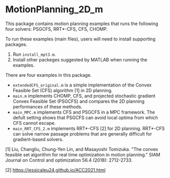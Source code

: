 # MotionPlanning_2D_m

This package contains motion planning examples that runs the following four solvers: PSGCFS, RRT*-CFS, CFS, CHOMP.

To run these examples (main files), users will need to install supporting packages.
1. Run `install_mpt3.m`.
2. Install other packeges suggested by MATLAB when running the examples.  

There are four examples in this package.
- `extendedCFS_original.m` is a simple implementation of the Convex Feasible Set (CFS) algorithm [1] in 2D planning.
- `main.m` implements CHOMP, CFS, and projected stochastic gradient Convex Feasible Set (PSGCFS) and compares the 2D planning performances of these methods.
- `main_MPC.m` implements CFS and PSGCFS in a MPC framework. The defult setting shows that PSGCFS can avoid local optima from which CFS cannot escape.
- `main_RRT_CFS_2.m` implements RRT*-CFS [2] for 2D planning. RRT*-CFS can solve narrow passage problems that are generally difficult for gradient-based solvers. 



[1] Liu, Changliu, Chung-Yen Lin, and Masayoshi Tomizuka. "The convex feasible set algorithm for real time optimization in motion planning." SIAM Journal on Control and optimization 56.4 (2018): 2712-2733.

[2] https://jessicaleu24.github.io/ACC2021.html
